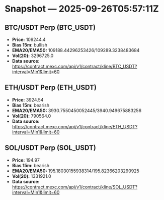 # Snapshot — 2025-09-26T05:57:11Z

## BTC/USDT Perp (BTC_USDT)
- **Price:** 109244.4
- **Bias 15m:** bullish
- **EMA20/EMA50:** 109188.44296253426/109289.3238483684
- **Vol(20):** 3296725.0
- **Data source:** https://contract.mexc.com/api/v1/contract/kline/BTC_USDT?interval=Min1&limit=60

## ETH/USDT Perp (ETH_USDT)
- **Price:** 3924.54
- **Bias 15m:** bearish
- **EMA20/EMA50:** 3930.7550450052445/3940.949675883256
- **Vol(20):** 790564.0
- **Data source:** https://contract.mexc.com/api/v1/contract/kline/ETH_USDT?interval=Min1&limit=60

## SOL/USDT Perp (SOL_USDT)
- **Price:** 194.97
- **Bias 15m:** bearish
- **EMA20/EMA50:** 195.18030155938314/195.82366203290925
- **Vol(20):** 1331921.0
- **Data source:** https://contract.mexc.com/api/v1/contract/kline/SOL_USDT?interval=Min1&limit=60

